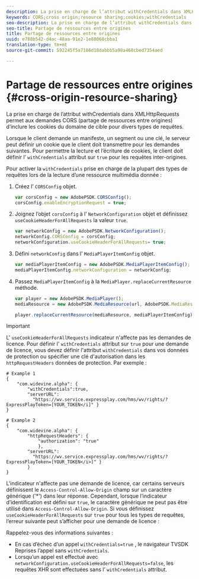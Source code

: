 ```yaml
---
description: La prise en charge de l’attribut withCredentials dans XMLHttpRequests permet aux demandes CORS (partage de ressources entre origines) d’inclure les cookies du domaine de cible pour divers types de requêtes.
keywords: CORS;cross origin;resource sharing;cookies;withCredentials
seo-description: La prise en charge de l’attribut withCredentials dans XMLHttpRequests permet aux demandes CORS (partage de ressources entre origines) d’inclure les cookies du domaine de cible pour divers types de requêtes.
seo-title: Partage de ressources entre origines
title: Partage de ressources entre origines
uuid: e788b542-d4ac-48aa-91e2-1e88068cbba1
translation-type: tm+mt
source-git-commit: 592245f5a7186d18dabbb5a98a468cbed7354aed

---
```



# Partage de ressources entre origines {#cross-origin-resource-sharing}

La prise en charge de l’attribut withCredentials dans XMLHttpRequests permet aux demandes CORS (partage de ressources entre origines) d’inclure les cookies du domaine de cible pour divers types de requêtes.

Lorsque le client demande un manifeste, un segment ou une clé, le serveur peut définir un cookie que le client doit transmettre pour les demandes suivantes. Pour permettre la lecture et l’écriture de cookies, le client doit définir l’ `withCredentials` attribut sur `true` pour les requêtes inter-origines.

Pour activer la `withCredentials` prise en charge de la plupart des types de requêtes lors de la lecture d’une ressource multimédia donnée :

1. Créez l’ `CORSConfig` objet.

   ```js
   var corsConfig = new AdobePSDK.CORSConfig();  
   corsConfig.enableEncryptionRequest = true; 
   ```

1. Joignez l’objet `corsConfig` à l’ `NetworkConfiguration` objet et définissez `useCookieHeaderForAllRequests` la valeur `true`.

   ```js
   var networkConfig = new AdobePSDK.NetworkConfiguration();  
   networkConfig.CORSConfig = corsConfig; 
   networkConfiguration.useCookieHeaderForAllRequests= true;
   ```

1. Défini `networkConfig` dans l’ `MediaPlayerItemConfig` objet.

   ```js
   var mediaPlayerItemConfig = new AdobePSDK.MediaPlayerItemConfig();  
   mediaPlayerItemConfig.networkConfiguration = networkConfig; 
   ```

1. Passez `MediaPlayerItemConfig` à la `MediaPlayer.replaceCurrentResource` méthode.

   ```js
   var player = new AdobePSDK.MediaPlayer(); 
   mediaResource = new AdobePSDK.MediaResource(url, AdobePSDK.MediaResourceType.HLS);  
   
   player.replaceCurrentResource(mediaResource, mediaPlayerItemConfig);  
   ```

>[!IMPORTANT]
>
>L&#39; `useCookieHeaderForAllRequests` indicateur n&#39;affecte pas les demandes de licence. Pour définir l&#39; `withCredentials` attribut sur `true` pour une demande de licence, vous devez définir l&#39;attribut `withCredentials` dans vos données de protection ou spécifier une clé d&#39;autorisation dans les `httpRequestHeaders` données de protection. Par exemple :

```
# Example 1 
{ 
    "com.widevine.alpha": {  
        "withCredentials":true,  
        "serverURL":  
          "https://wv.service.expressplay.com/hms/wv/rights/?ExpressPlayToken=[YOUR_TOKEN</i]" } 
} 
 
# Example 2 
{ 
    "com.widevine.alpha": { 
        "httpRequestHeaders": {  
            "authorization": "true"  
            }, 
        "serverURL":  
          "https://wv.service.expressplay.com/hms/wv/rights/?ExpressPlayToken=[YOUR_TOKEN</i>]" }
        } 
}
```

L&#39;indicateur n&#39;affecte pas une demande de licence, car certains serveurs définissent le `Access-Control-Allow-Origin` champ sur un caractère générique (&#39;*&#39;) dans leur réponse. Cependant, lorsque l’indicateur d’identification est défini sur `true`, le caractère générique ne peut pas être utilisé dans `Access-Control-Allow-Origin`. Si vous définissez `useCookieHeaderForAllRequests` sur `true` pour tous les types de requêtes, l’erreur suivante peut s’afficher pour une demande de licence :

Rappelez-vous des informations suivantes :

* En cas d’échec d’un appel `withCredentials=true` , le navigateur TVSDK Reprises l’appel sans `withCredentials`.
* Lorsqu’un appel est effectué avec `networkConfiguration.useCookieHeaderForAllRequests=false`, les requêtes XHR sont effectuées sans l’ `withCredentials` attribut.